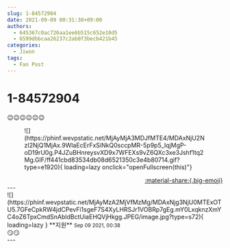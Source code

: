 ```yaml
---
slug: 1-84572904
date: 2021-09-09 00:31:38+09:00
authors:
  - 645367c0ac726aa1ee6b515c652e10d5
  - 6599dbbcaa26237c2ab0f3becb421b45
categories:
  - Jiwon
tags:
  - Fan Post
---
```


# 1-84572904

<div class="post-container" markdown="1">
<div class="content-container md-sidebar__scrollwrap" markdown="1">

😉😉😉😉😉😉
<figure markdown="1">
![](https://phinf.wevpstatic.net/MjAyMjA3MDJfMTE4/MDAxNjU2NzI2NjQ1MjAx.9WlaEcErFxSiNkQ0sccpMR-5p9p5_IqjMgP-oD19rU0g.P4JZuBHnreysvXD9x7WFEXs9vZ6QXc3xe3Jshf1tq2Mg.GIF/ff441cbd83534db08d6521350c3e4b80714.gif?type=e1920){ loading=lazy onclick="openFullscreen(this)"}
</figure>


</div>
</div>

<div style="text-align: right;" markdown="1">
<a href="https://weverse.io/fromis9/fanpost/1-84572904" style="text-align: right;">:material-share:{.big-emoji}</a>
</div>
---

<div class="comments-container md-sidebar__scrollwrap" markdown="1">
<div class="comment" markdown="1">
<div class='id-container' markdown="1">
![](https://phinf.wevpstatic.net/MjAyMzA2MjVfMzMg/MDAxNjg3NjU0MTExOTU5.7GFeCpkRW4jdCPevFi1sgeF7S4XyLHRSJr1VOBRp7gEg.mY0LxqknzXmYC4oZ6TpxCmdSnAbldBctUiaEHQVjHkgg.JPEG/image.jpg?type=s72){ loading=lazy }
**<span class="artist">지원</span>** <small>Sep 09 2021, 00:38</small><br>
</div>
<div class='comment-body' markdown="1">
😏😏
</div>
</div>
</div>
---
